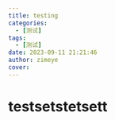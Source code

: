 ```yaml
---
title: testing
categories:
  - [测试]
tags:
  - [测试]
date: 2023-09-11 21:21:46
author: zimeye
cover:
---
```



# testsetstetsett
